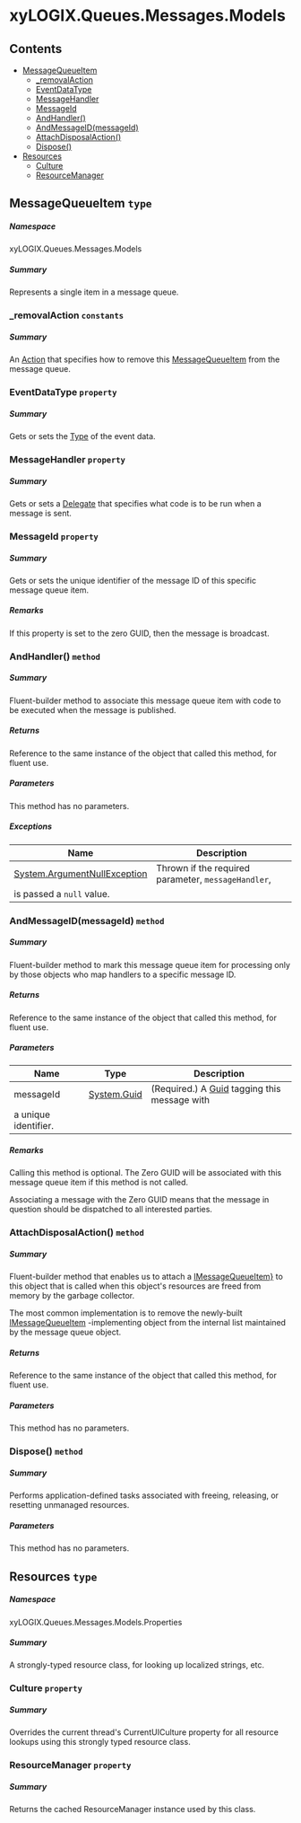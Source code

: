 <a name='assembly'></a>
# xyLOGIX.Queues.Messages.Models

## Contents

- [MessageQueueItem](#T-xyLOGIX-Queues-Messages-Models-MessageQueueItem 'xyLOGIX.Queues.Messages.Models.MessageQueueItem')
  - [_removalAction](#F-xyLOGIX-Queues-Messages-Models-MessageQueueItem-_removalAction 'xyLOGIX.Queues.Messages.Models.MessageQueueItem._removalAction')
  - [EventDataType](#P-xyLOGIX-Queues-Messages-Models-MessageQueueItem-EventDataType 'xyLOGIX.Queues.Messages.Models.MessageQueueItem.EventDataType')
  - [MessageHandler](#P-xyLOGIX-Queues-Messages-Models-MessageQueueItem-MessageHandler 'xyLOGIX.Queues.Messages.Models.MessageQueueItem.MessageHandler')
  - [MessageId](#P-xyLOGIX-Queues-Messages-Models-MessageQueueItem-MessageId 'xyLOGIX.Queues.Messages.Models.MessageQueueItem.MessageId')
  - [AndHandler()](#M-xyLOGIX-Queues-Messages-Models-MessageQueueItem-AndHandler-System-Delegate- 'xyLOGIX.Queues.Messages.Models.MessageQueueItem.AndHandler(System.Delegate)')
  - [AndMessageID(messageId)](#M-xyLOGIX-Queues-Messages-Models-MessageQueueItem-AndMessageID-System-Guid- 'xyLOGIX.Queues.Messages.Models.MessageQueueItem.AndMessageID(System.Guid)')
  - [AttachDisposalAction()](#M-xyLOGIX-Queues-Messages-Models-MessageQueueItem-AttachDisposalAction-System-Action{xyLOGIX-Queues-Messages-Interfaces-IMessageQueueItem}- 'xyLOGIX.Queues.Messages.Models.MessageQueueItem.AttachDisposalAction(System.Action{xyLOGIX.Queues.Messages.Interfaces.IMessageQueueItem})')
  - [Dispose()](#M-xyLOGIX-Queues-Messages-Models-MessageQueueItem-Dispose 'xyLOGIX.Queues.Messages.Models.MessageQueueItem.Dispose')
- [Resources](#T-xyLOGIX-Queues-Messages-Models-Properties-Resources 'xyLOGIX.Queues.Messages.Models.Properties.Resources')
  - [Culture](#P-xyLOGIX-Queues-Messages-Models-Properties-Resources-Culture 'xyLOGIX.Queues.Messages.Models.Properties.Resources.Culture')
  - [ResourceManager](#P-xyLOGIX-Queues-Messages-Models-Properties-Resources-ResourceManager 'xyLOGIX.Queues.Messages.Models.Properties.Resources.ResourceManager')

<a name='T-xyLOGIX-Queues-Messages-Models-MessageQueueItem'></a>
## MessageQueueItem `type`

##### Namespace

xyLOGIX.Queues.Messages.Models

##### Summary

Represents a single item in a message queue.

<a name='F-xyLOGIX-Queues-Messages-Models-MessageQueueItem-_removalAction'></a>
### _removalAction `constants`

##### Summary

An [Action](http://msdn.microsoft.com/query/dev14.query?appId=Dev14IDEF1&l=EN-US&k=k:System.Action 'System.Action') that specifies how to remove this
[MessageQueueItem](#T-xyLOGIX-Queues-Messages-Models-MessageQueueItem 'xyLOGIX.Queues.Messages.Models.MessageQueueItem') from
the message queue.

<a name='P-xyLOGIX-Queues-Messages-Models-MessageQueueItem-EventDataType'></a>
### EventDataType `property`

##### Summary

Gets or sets the [Type](http://msdn.microsoft.com/query/dev14.query?appId=Dev14IDEF1&l=EN-US&k=k:System.Type 'System.Type') of the event data.

<a name='P-xyLOGIX-Queues-Messages-Models-MessageQueueItem-MessageHandler'></a>
### MessageHandler `property`

##### Summary

Gets or sets a [Delegate](http://msdn.microsoft.com/query/dev14.query?appId=Dev14IDEF1&l=EN-US&k=k:System.Delegate 'System.Delegate') that specifies what
code is to be run when a message is sent.

<a name='P-xyLOGIX-Queues-Messages-Models-MessageQueueItem-MessageId'></a>
### MessageId `property`

##### Summary

Gets or sets the unique identifier of the message ID of this
specific message queue item.

##### Remarks

If this property is set to the zero GUID, then the message is broadcast.

<a name='M-xyLOGIX-Queues-Messages-Models-MessageQueueItem-AndHandler-System-Delegate-'></a>
### AndHandler() `method`

##### Summary

Fluent-builder method to associate this message queue item with code
to be executed when the message is published.

##### Returns

Reference to the same instance of the object that called this
method, for fluent use.

##### Parameters

This method has no parameters.

##### Exceptions

| Name | Description |
| ---- | ----------- |
| [System.ArgumentNullException](http://msdn.microsoft.com/query/dev14.query?appId=Dev14IDEF1&l=EN-US&k=k:System.ArgumentNullException 'System.ArgumentNullException') | Thrown if the required parameter, `messageHandler`,
is passed a `null` value. |

<a name='M-xyLOGIX-Queues-Messages-Models-MessageQueueItem-AndMessageID-System-Guid-'></a>
### AndMessageID(messageId) `method`

##### Summary

Fluent-builder method to mark this message queue item for processing
only by those objects who map handlers to a specific message ID.

##### Returns

Reference to the same instance of the object that called this
method, for fluent use.

##### Parameters

| Name | Type | Description |
| ---- | ---- | ----------- |
| messageId | [System.Guid](http://msdn.microsoft.com/query/dev14.query?appId=Dev14IDEF1&l=EN-US&k=k:System.Guid 'System.Guid') | (Required.) A [Guid](http://msdn.microsoft.com/query/dev14.query?appId=Dev14IDEF1&l=EN-US&k=k:System.Guid 'System.Guid') tagging this message with
a unique identifier. |

##### Remarks

Calling this method is optional. The Zero GUID will be associated
with this message queue item if this method is not called.



Associating a message with the Zero GUID means that the message in
question should be dispatched to all interested parties.

<a name='M-xyLOGIX-Queues-Messages-Models-MessageQueueItem-AttachDisposalAction-System-Action{xyLOGIX-Queues-Messages-Interfaces-IMessageQueueItem}-'></a>
### AttachDisposalAction() `method`

##### Summary

Fluent-builder method that enables us to attach a
[IMessageQueueItem}](http://msdn.microsoft.com/query/dev14.query?appId=Dev14IDEF1&l=EN-US&k=k:System.Action 'System.Action{xyLOGIX.Queues.Messages.Interfaces.IMessageQueueItem}')
to this object that is called when this object's resources are freed
from memory by the garbage collector.



The most common implementation is to remove the newly-built
[IMessageQueueItem](#T-xyLOGIX-Queues-Messages-Interfaces-IMessageQueueItem 'xyLOGIX.Queues.Messages.Interfaces.IMessageQueueItem')
-implementing object from the internal list maintained by the
message queue object.

##### Returns

Reference to the same instance of the object that called this
method, for fluent use.

##### Parameters

This method has no parameters.

<a name='M-xyLOGIX-Queues-Messages-Models-MessageQueueItem-Dispose'></a>
### Dispose() `method`

##### Summary

Performs application-defined tasks associated with freeing,
releasing, or resetting unmanaged resources.

##### Parameters

This method has no parameters.

<a name='T-xyLOGIX-Queues-Messages-Models-Properties-Resources'></a>
## Resources `type`

##### Namespace

xyLOGIX.Queues.Messages.Models.Properties

##### Summary

A strongly-typed resource class, for looking up localized strings, etc.

<a name='P-xyLOGIX-Queues-Messages-Models-Properties-Resources-Culture'></a>
### Culture `property`

##### Summary

Overrides the current thread's CurrentUICulture property for all
  resource lookups using this strongly typed resource class.

<a name='P-xyLOGIX-Queues-Messages-Models-Properties-Resources-ResourceManager'></a>
### ResourceManager `property`

##### Summary

Returns the cached ResourceManager instance used by this class.
